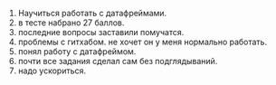 1. Научиться работать с датафреймами.
2. в тесте набрано 27 баллов.
3. последние вопросы заставили помучатся.
4. проблемы с гитхабом. не хочет он у меня нормально работать.
5. понял работу с датафреймом.
6. почти все задания сделал сам без подглядываний.
7. надо ускориться.
